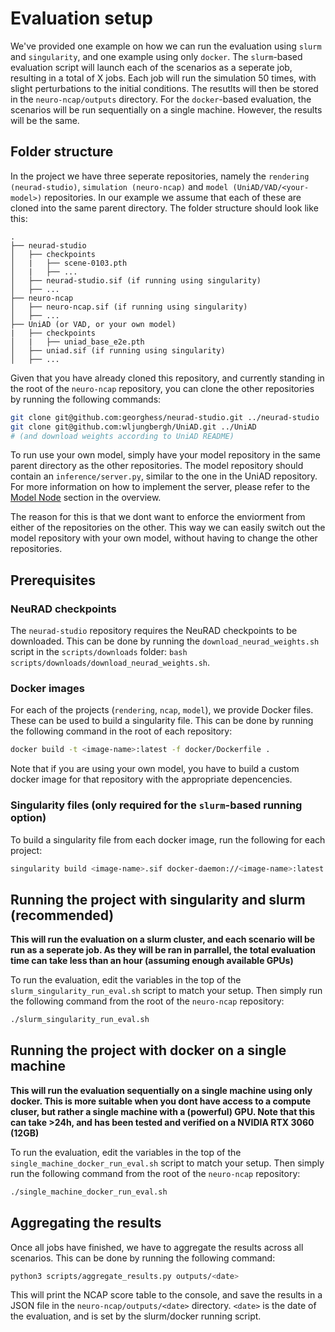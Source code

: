 # Evaluation setup
We've provided one example on how we can run the evaluation using `slurm` and `singularity`, and one example using only `docker`. The `slurm`-based evaluation script will launch each of the scenarios as a seperate job, resulting in a total of X jobs. Each job will run the simulation 50 times, with slight perturbations to the initial conditions. The resutlts will then be stored in the `neuro-ncap/outputs` directory. For the `docker`-based evaluation, the scenarios will be run sequentially on a single machine. However, the results will be the same.

## Folder structure
In the project we have three seperate repositories, namely the `rendering (neurad-studio)`, `simulation (neuro-ncap)` and `model (UniAD/VAD/<your-model>)` repositories. In our example we assume that each of these are cloned into the same parent directory. The folder structure should look like this:

```
.
├── neurad-studio
│   ├── checkpoints
│   |   ├── scene-0103.pth
│   |   ├── ...
│   ├── neurad-studio.sif (if running using singularity)
│   ├── ...
├── neuro-ncap
│   ├── neuro-ncap.sif (if running using singularity)
│   ├── ...
├── UniAD (or VAD, or your own model)
|   ├── checkpoints
│   |   ├── uniad_base_e2e.pth
│   ├── uniad.sif (if running using singularity)
│   ├── ...
```

Given that you have already cloned this repository, and currently standing in the root of the `neuro-ncap` repository, you can clone the other repositories by running the following commands:

```bash
git clone git@github.com:georghess/neurad-studio.git ../neurad-studio
git clone git@github.com:wljungbergh/UniAD.git ../UniAD
# (and download weights according to UniAD README)
```

To run use your own model, simply have your model repository in the same parent directory as the other repositories. The model repository should contain an `inference/server.py`, similar to the one in the UniAD repository. For more information on how to implement the server, please refer to the [Model Node](../docs/OVERVIEW.md#model-node) section in the overview.

The reason for this is that we dont want to enforce the enviorment from either of the repositories on the other. This way we can easily switch out the model repository with your own model, without having to change the other repositories.

## Prerequisites

### NeuRAD checkpoints
The `neurad-studio` repository requires the NeuRAD checkpoints to be downloaded. This can be done by running the `download_neurad_weights.sh` script in the `scripts/downloads` folder: `bash scripts/downloads/download_neurad_weights.sh`.

### Docker images
For each of the projects (`rendering`, `ncap`, `model`), we provide Docker files. These can be used to build a singularity file. This can be done by running the following command in the root of each repository:
```bash
docker build -t <image-name>:latest -f docker/Dockerfile .
```
Note that if you are using your own model, you have to build a custom docker image for that repository with the appropriate depencencies.

### Singularity files (only required for the `slurm`-based running option)
To build a singularity file from each docker image, run the following for each project:
```bash
singularity build <image-name>.sif docker-daemon://<image-name>:latest
```

## Running the project with singularity and slurm (recommended)
**This will run the evaluation on a slurm cluster, and each scenario will be run as a seperate job. As they will be ran in parrallel, the total evaluation time can take less than an hour (assuming enough available GPUs)**

To run the evaluation, edit the variables in the top of the `slurm_singularity_run_eval.sh` script to match your setup. Then simply run the following command from the root of the `neuro-ncap` repository:

```bash
./slurm_singularity_run_eval.sh
```

## Running the project with docker on a single machine
**This will run the evaluation sequentially on a single machine using only docker. This is more suitable when you dont have access to a compute cluser, but rather a single machine with a (powerful) GPU. Note that this can take >24h, and has been tested and verified on a NVIDIA RTX 3060 (12GB)**

To run the evaluation, edit the variables in the top of the `single_machine_docker_run_eval.sh` script to match your setup. Then simply run the following command from the root of the `neuro-ncap` repository:

```bash
./single_machine_docker_run_eval.sh
```

## Aggregating the results

Once all jobs have finished, we have to aggregate the results across all scenarios. This can be done by running the following command:

```bash
python3 scripts/aggregate_results.py outputs/<date>
```

This will print the NCAP score table to the console, and save the results in a JSON file in the `neuro-ncap/outputs/<date>` directory. `<date>` is the date of the evaluation, and is set by the slurm/docker running script.

